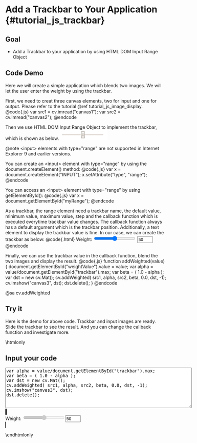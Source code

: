 Add a Trackbar to Your Application {#tutorial_js_trackbar}
=============================

Goal
----

-   Add a Trackbar to your application by using HTML DOM Input Range Object

Code Demo
---------

Here we will create a simple application which blends two images. We will let the user enter the
weight by using the trackbar.

First, we need to creat three canvas elements, two for input and one for output. Please refer to 
the tutorial @ref tutorial_js_image_display.
@code{.js}
var src1 = cv.imread("canvas1");
var src2 = cv.imread("canvas2");
@endcode

Then we use HTML DOM Input Range Object to implement the trackbar, which is shown as below. 
![](images/Trackbar_Tutorial_Range.png)

@note &lt;input&gt; elements with type="range" are not supported in Internet Explorer 9 and earlier versions.

You can create an &lt;input&gt; element with type="range" by using the document.createElement() method:
@code{.js}
var x = document.createElement("INPUT");
x.setAttribute("type", "range");
@endcode

You can access an &lt;input&gt; element with type="range" by using getElementById():
@code{.js}
var x = document.getElementById("myRange");
@endcode

As a trackbar, the range element need a trackbar name, the default value, minimum value, maximum value, 
step and the callback function which is executed everytime trackbar value changes. The callback function 
always has a default argument which is the trackbar position. Additionally, a text element to display the trackbar 
value is fine. In our case, we can create the trackbar as below:
@code{.html}
Weight: <input type="range" id="trackbar" value="50" min="0" max="100" step="1" oninput="addWeighted(this.value)">
<input type="text" id="weightValue" size="3" value="50"/>
@endcode

Finally, we can use the trackbar value in the callback function, blend the two images and display the result.
@code{.js}
function addWeighted(value) {
    document.getElementById("weightValue").value = value;
    var alpha = value/document.getElementById("trackbar").max;
    var beta = ( 1.0 - alpha );
    var dst = new cv.Mat();
    cv.addWeighted( src1, alpha, src2, beta, 0.0, dst, -1);
    cv.imshow("canvas3", dst);
    dst.delete();
}
@endcode

@sa cv.addWeighted

Try it
------

Here is the demo for above code. Trackbar and input images are ready. Slide the trackbar to see the result. 
And you can change the callback function and investigate more.

\htmlonly
<head>
<style>
canvas {
    border: 1px solid black;
}
</style>
</head>
<body>
<div id="CodeArea">
<h2>Input your code</h2>
<textarea rows="8" cols="70" id="TestCode" spellcheck="false">
var alpha = value/document.getElementById("trackbar").max;
var beta = ( 1.0 - alpha );
var dst = new cv.Mat();
cv.addWeighted( src1, alpha, src2, beta, 0.0, dst, -1);
cv.imshow("canvas3", dst);
dst.delete();
</textarea>
</div>
<div id="showcase">
    <div>
        <canvas id="canvas1"></canvas>
        <canvas id="canvas2"></canvas>
    </div>
    Weight: <input type="range"  id="trackbar" disabled="true" value="50" min="0" max="100" step="1" 
    oninput="addWeighted(this.value)"><input type="text" id="weightValue" size="3" value="50"><br>
    <canvas id="canvas3"></canvas>
</div>
<script async src="opencv.js"  id="opencvjs"></script>
<script>
function addWeighted(value) {
    document.getElementById("weightValue").value = value;    
    var text = document.getElementById("TestCode").value;
    eval(text);
}

var canvas1 = document.getElementById("canvas1");
var ctx1 = canvas1.getContext("2d");
var url1 = "LinuxLogo.jpg";
var img1 = new Image();
img1.onload = function() {
    canvas1.width = img1.width;
    canvas1.height = img1.height;
    ctx1.drawImage(img1,0,0,img1.width,img1.height);
}
img1.src = url1;

var canvas2 = document.getElementById("canvas2");
var ctx2 = canvas2.getContext("2d");
var url2 = "WindowsLogo.jpg";
var img2 = new Image();
img2.onload = function() {
    canvas2.width = img2.width;
    canvas2.height = img2.height;
    ctx2.drawImage(img2,0,0,img2.width,img2.height);
}
img2.src = url2;

var src1, src2;
document.getElementById("opencvjs").onload = function() {
    src1 = cv.imread("canvas1");
    src2 = cv.imread("canvas2");
    var value = document.getElementById("trackbar").value;
    var text = document.getElementById("TestCode").value;
    eval(text);
    document.getElementById("trackbar").disabled = false;
};
</script>
</body>
\endhtmlonly